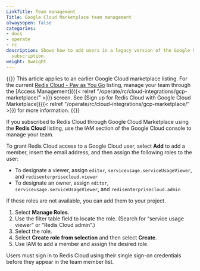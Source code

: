 ```yaml
---
LinkTitle: Team management
Title: Google Cloud Marketplace team management
alwaysopen: false
categories:
- docs
- operate
- rc
description: Shows how to add users in a legacy version of the Google Cloud Marketplace
  subscription.
weight: $weight
---
```


{{<banner-article bannerColor="#fff8dc">}}
This article applies to an earlier Google Cloud marketplace listing. For the current [Redis Cloud - Pay as You Go](https://console.cloud.google.com/marketplace/product/redis-marketplace-isaas/redis-enterprise-cloud-flexible-plan) listing, manage your team through the [Access Management]({{< relref "/operate/rc/cloud-integrations/gcp-marketplace/" >}}) screen. See [Sign up for Redis Cloud with Google Cloud Marketplace]({{< relref "/operate/rc/cloud-integrations/gcp-marketplace/" >}}) for more information.
{{</banner-article>}}

If you subscribed to Redis Cloud through Google Cloud Marketplace using the **Redis Cloud** listing, use the IAM section of the Google Cloud console to manage your team.

To grant Redis Cloud access to a Google Cloud user, select **Add** to add a member, insert the email address, and then assign the following roles to the user:
- To designate a viewer, assign `editor`, `serviceusage.serviceUsageViewer`, and `redisenterprisecloud.viewer`
- To designate an owner, assign `editor`, `serviceusage.serviceUsageViewer`, and `redisenterprisecloud.admin`


If these roles are not available, you can add them to your project.

1. Select **Manage Roles**.
2. Use the filter table field to locate the role. (Search for “service usage viewer” or “Redis Cloud admin”.)
3. Select the role.
4. Select **Create role from selection** and then select **Create**.
5. Use IAM to add a member and assign the desired role.

Users must sign in to Redis Cloud using their single sign-on credentials before they appear in the team member list.
